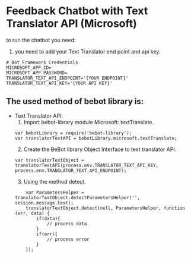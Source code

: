 # Feedback Chatbot with Text Translator API (Microsoft)
to run the chatbot you need:
1. you need to add your Text Translator end point and api key.
```
# Bot Framework Credentials
MICROSOFT_APP_ID=
MICROSOFT_APP_PASSWORD=
TRANSLATOR_TEXT_API_ENDPOINT='{YOUR ENDPOINT}'
TRANSLATOR_TEXT_API_KEY='{YOUR API KEY}'
```

## The used method of bebot library is:
- Text Translator API:
    1. Import bebot-library module Microsoft: textTranslate.
    ```
    var bebotLibrary = require('bebot-library');
    var translatorTextAPI = bebotLibrary.microsoft.textTranslate;
    ```
    2. Create the BeBot library Object Interface to text translator API.
    ```
    var translatorTextObject = translatorTextAPI(process.env.TRANSLATOR_TEXT_API_KEY, process.env.TRANSLATOR_TEXT_API_ENDPOINT);

    ```
    3. Using the method detect.
    ```
        var ParametersHelper = translatorTextObject.detectParametersHelper('', session.message.text);
        translatorTextObject.detect(null, ParametersHelper, function (err, data) {
            if(data){
                // process data
            }
            if(err){
                // process error
            }
        });
    ```  